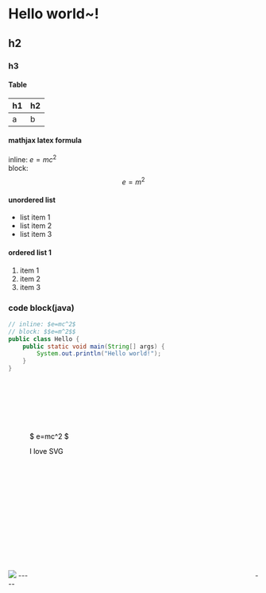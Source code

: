 # Hello world~!
## h2
### h3
#### Table
| h1 | h2 |
| --- | --- |
| a | b |

#### mathjax latex formula
inline: $e=mc^2$  
block: $$e=m^2$$

#### unordered list
- list item 1
- list item 2
- list item 3

#### ordered list 1
1. item 1
1. item 2
1. item 3

### code block(java)
```java
// inline: $e=mc^2$  
// block: $$e=m^2$$
public class Hello {
    public static void main(String[] args) {
        System.out.println("Hello world!");
    }
}
```



<img src="/api/app1/markdown-ref-img.svg">
---    
<svg xmlns="http://www.w3.org/2000/svg" version="1.1" height="400" width="450">
  <text x="0" y="150">I love SVG</text>
  <text x="0" y="120"> $ e=mc^2 $</text>
</svg>  
---
